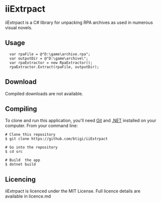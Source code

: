 ﻿iiExtrpact
=========

iiExtrpact is a C# library for unpacking RPA archives as used in numerous visual novels.

## Usage

```
  var rpaFile = @"D:\game\archive.rpa";
  var outputDir = @"D:\game\archive\";
  var rpaExtractor = new RpaExtractor();
  rpaExtractor.Extract(rpaFile, outputDir);
```

## Download

Compiled downloads are not available.

## Compiling

To clone and run this application, you'll need [Git](https://git-scm.com) and [.NET](https://dotnet.microsoft.com/) installed on your computer. From your command line:

```
# Clone this repository
$ git clone https://github.com/btigi/iiExtrpact

# Go into the repository
$ cd src

# Build  the app
$ dotnet build
```

## Licencing

iiExtrpact is licenced under the MIT License. Full licence details are available in licence.md